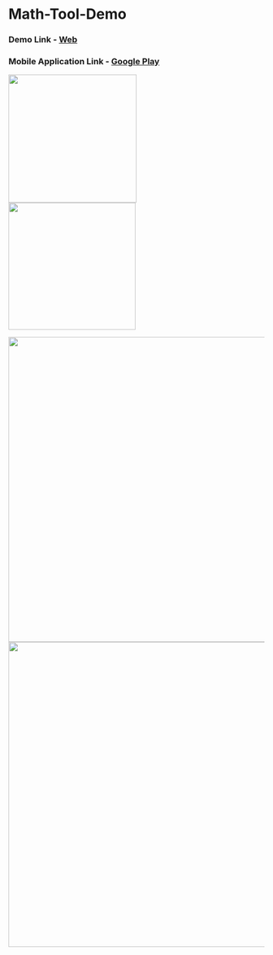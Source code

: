 # Math-Tool-Demo

### Demo Link - [Web](https://imtheguna.github.io/Math-Tool-Demo/) 

### Mobile Application Link - [Google Play](https://play.google.com/store/apps/details?id=com.goo.math)

<img src="https://user-images.githubusercontent.com/58139175/116777254-433a4380-aa8b-11eb-9402-a761c039d4b4.JPG" width="252">    <img src="https://user-images.githubusercontent.com/58139175/116777256-446b7080-aa8b-11eb-9e92-4ebc4699b70b.JPG" width="250">

<img src="https://user-images.githubusercontent.com/58139175/116777257-45040700-aa8b-11eb-86c2-2f88d924400a.JPG" width="600">
 
<img src="https://user-images.githubusercontent.com/58139175/116777258-45040700-aa8b-11eb-9398-d83b86aef6f0.JPG" width="600">
